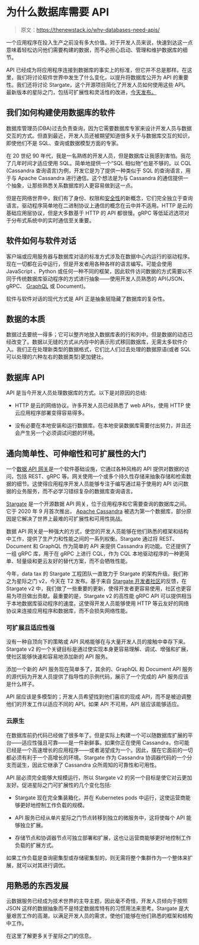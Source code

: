 # 为什么数据库需要 API

> 原文：<https://thenewstack.io/why-databases-need-apis/>

一个应用程序在投入生产之前没有多大价值。对于开发人员来说，快速到达这一点意味着轻松访问他们需要构建的数据，而不必担心启动、管理和维护数据库的细节。

API 已经成为将应用程序连接到数据库的事实上的标准，但它并不总是那样。在这里，我们将讨论软件世界中发生了什么变化，以提升将数据库公开为 API 的重要性。我们还将讨论 Stargate，这个开源项目简化了开发人员如何使用这些 API。最新版本的星际之门，包括可扩展性和灵活性的改进，[今天发布。](https://dtsx.io/3gBPz6Q)

## 我们如何构建使用数据库的软件

数据库管理员(DBA)过去负责查询，因为它需要数据库专家来设计开发人员与数据交互的方式。但直到最近，开发人员还被期望知道很多关于与数据库交互的知识，即使他们不是 SQL、查询或数据模型方面的专家。

在 20 世纪 90 年代，我是一名熟练的开发人员，但是数据库让我感到害怕。我花了几年时间才适应使用 SQL。简单地提供一个“SQL 相似物”也是不够的。以 CQL (Cassandra 查询语言)为例，开发它是为了提供一种类似于 SQL 的查询语言，用于与 Apache Cassandra 进行通信。这个想法是为与 Cassandra 的通信提供一个抽象，让那些熟悉关系数据库的人更容易做到这一点。

但是在网络世界中，我们有了身份、权限和[安全性](https://thenewstack.io/category/security/)的新概念，它们完全独立于查询语言。驱动程序简单地在二进制协议上通信的概念在云中并不适用。HTTP 是云的基础应用层协议，但是大多数基于 HTTP 的 API 都很慢。gRPC 等低延迟选项对于分布式系统中的实时通信至关重要。

## 软件如何与软件对话

客户端或应用服务器与数据库对话的标准方式涉及在数据中心内运行的驱动程序。现在一切都在云中运行，但是开发者用各种各样的语言编写。可能会使用 JavaScript 、Python 或任何一种不同的框架，因此软件访问数据的方式需要以不同于传统数据库驱动程序的方式进行抽象——使用开发人员熟悉的 API(JSON、gRPC、 [GraphQL](https://thenewstack.io/distributed-graph-with-graphql/) 或 Document)。

软件与软件对话的现代方式是 API 正是抽象层隐藏了数据库的复杂性。

## 数据的本质

数据过去要统一得多；它可以整齐地放入数据库表的行和列中。但是数据的动态已经改变了。数据以无缝的方式从内存中的表示形式移回数据库，无需太多软件介入。我们正在处理新类型的数据格式，它们比人们过去处理的数据原语(或者 SQL 可以处理的六种左右的数据类型)更加健壮。

## 数据库 API

API 是当今开发人员处理数据库的方式。以下是对原因的总结:

*   HTTP 是云的网络协议。许多开发人员已经熟悉了 web APIs，使用 HTTP 使云应用程序部署变得容易得多。

*   没有必要在本地安装和运行数据库。在本地安装数据库需要付出努力，并且还会产生另一个必须调试问题的环境。

## 通向简单性、可伸缩性和可扩展性的大门

一个[数据 API 网关](https://www.infoq.com/articles/serverless-data-api/)是一个软件基础设施，它通过各种风格的 API 提供对数据的访问，包括 REST、gRPC 等。网关使用一个或多个持久性存储来抽象存储和检索数据的细节。这使得应用程序开发人员能够专注于编写通过易于使用的 API 访问数据的业务服务，而不必学习错综复杂的数据库查询语言。

[Stargate](https://stargate.io/) 是一个开源数据 API 网关，位于应用程序和它需要查询的数据库之间。它于 2020 年 9 月首次推出， [Apache Cassandra](https://dtsx.io/3D95iTS) 被选为第一个数据库，部分原因是它解决了世界上最难的可扩展性和可用性挑战。

数据 API 网关是一种强大的方式，使您的开发人员能够在他们熟悉的框架和结构中工作，提供了生产力和性能之间的一系列权衡。Stargate 通过将 REST、Document 和 GraphQL 作为简单的 API 来提供 Cassandra 的功能。它还提供了一组 gRPC 库，用于在 gRPC 上进行 CQL，作为 CQL 本地驱动程序的一种更简单、轻量级和更云友好的替代方案，而不会牺牲性能。

今年，data tax 的 Stargate 工程团队一直致力于 Stargate 的架构升级。我们称之为星际之门 v2，今天在 T2 发布。基于来自 [Stargate 开发者社区](https://stargate.io/community.html?utm_source=datastaxmedium&utm_medium=blog&utm_campaign=stargate-amplification&utm_term=cloud-native-devplay&utm_content=announcing-stargate-v2-M96&utm_source=blog&utm_medium=stargate-amplification&utm_campaign=cloud-native-devplay&utm_term=announcing-stargate-v2-M96&utm_content=https://stargate.io/community.html)的反馈，在 Stargate v2 中，我们做了一些重要的更新，使得开发者更容易使用，社区也更容易为项目做出贡献。最重要的是，Stargate v2 的高性能 gRPC API 可以提供相当于本地数据库驱动程序的速度。这使得开发人员能够使用 HTTP 等云友好的网络协议来连接应用程序和数据库，而不会损失网络性能。

### 可扩展且适应性强

没有一种自顶向下的策略或 API 风格能够在与大量开发人员的接触中幸存下来。Stargate v2 的一个关键目标是通过使实现本身更容易理解、调试、增强和扩展，使社区能够快速和容易地添加新的 API 服务。

添加一个新的 API 服务现在简单多了，其余的、GraphQL 和 Document API 服务的源代码为开发人员提供了指导性的示例代码，展示了一个完成的 API 服务应该是什么样子。

API 层应该是多模型的；开发人员希望找到他们喜欢的现成 API，而不是被迫调整他们的开发工作以适应不同的 API。如果 API 不可用，API 层应该能够适应。

### 云原生

在数据库前扔代码已经做了很多年了。但是实际上构建一个可以随数据库扩展的平台——适应性强且可靠——是一件新鲜事。如果你正在使用 Cassandra，你可能已经是一个高速增长的应用程序——或者渴望成为一个。因此，摆在它面前的一切都必须有利于一个高增长的环境。Stargate 作为 Cassandra 协调器代码的一个分支而诞生，因此它继承了 Cassandra 众所周知的可靠性和可用性。

API 层必须完全能够大规模运行，所以 Stargate v2 的另一个目标是使它对云更加友好。促进星际之门可扩展性的几个变化包括:

*   Stargate 现在完全集装箱化，并在 Kubernetes pods 中运行，这使运营商能够更好地控制工作负载的规模。

*   API 服务已经从单片星际之门节点转移到独立的微服务中，这将使每个 API 能够独立扩展。

*   存储节点和协调器节点可独立部署和扩展，这也让运营商能够更好地控制工作负载的扩展方式。

如果工作负载是查询密集型或存储密集型的，则无需将整个集群作为一个整体来扩展，就可以对其进行调优。

## 用熟悉的东西发展

云数据服务已经成为技术世界的主导主题，因此毫不奇怪，开发人员倾向于按照 JSON 这样的数据抽象而不是特定数据库特有的习惯用法来思考。Stargate 是大量艰苦工作的高潮，以满足开发人员的需求，使他们能够在他们熟悉的框架和结构中工作。

在这里了解更多关于星际之门的信息。

<svg xmlns:xlink="http://www.w3.org/1999/xlink" viewBox="0 0 68 31" version="1.1"><title>Group</title> <desc>Created with Sketch.</desc></svg>